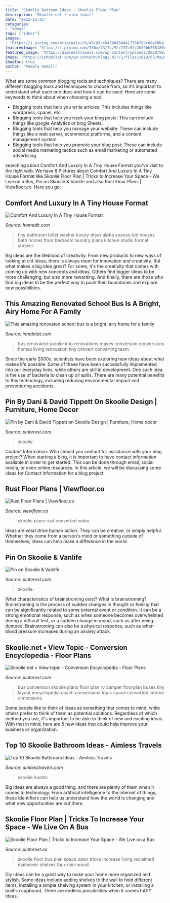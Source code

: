 ```yaml
---
title: "Skoolie Bedroom Ideas ~ Skoolie Floor Plan"
description: "Skoolie.net • view topic"
date: "2022-11-25"
categories:
- "ideas"
tags: ["ideas"]
images:
- "https://i.pinimg.com/originals/c6/43/86/c643866848417f3bf8bce0af6ba77405.jpg"
featuredImage: "https://i.pinimg.com/736x/73/7c/9f/737c9fc2b99bb766180e92fd6e725c2f.jpg"
featured_image: "https://aimlesstravels.com/wp-content/uploads/2020/08/image1-1-905x1024.jpeg"
image: "https://inhabitat.com/wp-content/blogs.dir/1/files/2018/03/Mayes-Bus-Conversion5-889x592.jpg"
ShowToc: true
author: "Pamela Hamill"
---
```



What are some common blogging tools and techniques?
There are many different blogging tools and techniques to choose from, so it’s important to understand what each one does and how it can be used. Here are some keywords to think about when choosing a tool:
- Blogging tools that help you write articles: This includes things like wordpress, cpanel, etc.
- Blogging tools that help you track your blog posts: This can include things like google Analytics or bing Sheets.
- Blogging tools that help you manage your website: These can include things like a web server, ecommerce platforms, and a content management system. 
- Blogging tools that help you promote your blog post: These can include social media marketing tactics such as email marketing or automated advertising.

	

		
searching about Comfort And Luxury In A Tiny House Format you've visit to the right web. We have 8 Pictures about Comfort And Luxury In A Tiny House Format like Skoolie Floor Plan | Tricks to Increase Your Space - We Live on a Bus, Pin on Skoolie &amp; Vanlife and also Rust Floor Plans | Viewfloor.co. Here you go:
		
    
## Comfort And Luxury In A Tiny House Format

<img loading=lazy src="http://cdn.homedit.com/wp-content/uploads/2016/07/Alpha-Tiny-House-bathroom-toilet.jpg" onerror="this.onerror=null;this.src='https://tse1.mm.bing.net/th?id=OIP.ljx4R-iLsoW0vL6PHVTVMgHaJ9&amp;pid=15.1';" alt="Comfort And Luxury In A Tiny House Format">

_Source: homedit.com_

>tiny bathroom toilet washer luxury dryer alpha spaces tub houses bath homes floor bedroom laundry plans kitchen studio format shower. 

	

Big ideas are the lifeblood of creativity. From new products to new ways of looking at old ideas, there is always room for innovation and creativity. But what makes a big idea great? For some, it's the creativity that comes with coming up with new concepts and ideas. Others find bigger ideas to be more challenging, but also more rewarding. And finally, there are those who find big ideas to be the perfect way to push their boundaries and explore new possibilities.

    
## This Amazing Renovated School Bus Is A Bright, Airy Home For A Family

<img loading=lazy src="https://inhabitat.com/wp-content/blogs.dir/1/files/2018/03/Mayes-Bus-Conversion5-889x592.jpg" onerror="this.onerror=null;this.src='https://tse1.mm.bing.net/th?id=OIP.RvL64f0r05uJorG76sTi6gHaE7&amp;pid=15.1';" alt="This amazing renovated school bus is a bright, airy home for a family">

_Source: inhabitat.com_

>bus renovated skoolie into renovations mayes conversion conversions homes living renovation tiny convert converting team. 

	

Since the early 2000s, scientists have been exploring new ideas about what makes life possible. Some of these have been successfully implemented into our everyday lives, while others are still in development. One such idea is the use of bacteria to clean up oil spills. There are many potential benefits to this technology, including reducing environmental impact and preventering accidents.

    
## Pin By Dani &amp; David Tippett On Skoolie Design | Furniture, Home Decor

<img loading=lazy src="https://i.pinimg.com/originals/29/2d/80/292d80b241537dae5afa7cc419002485.jpg" onerror="this.onerror=null;this.src='https://tse2.mm.bing.net/th?id=OIP.8WQkFAWolrlW6ZeGrmMFfQHaE8&amp;pid=15.1';" alt="Pin by Dani &amp; David Tippett on Skoolie Design | Furniture, Home decor">

_Source: pinterest.com_

>skoolie. 

	

Contact Information: Who should you contact for assistance with your blog project?
When starting a blog, it is important to have contact information available in order to get started. This can be done through email, social media, or even online resources. In this article, we will be discussing some ideas for Contact Information for a blog project.

    
## Rust Floor Plans | Viewfloor.co

<img loading=lazy src="https://i0.wp.com/857689.smushcdn.com/1862861/wp-content/uploads/2020/06/Skoolie-Floor-Plan.jpg?resize=1000%2C500&amp;ssl=1" onerror="this.onerror=null;this.src='https://tse3.mm.bing.net/th?id=OIP.g1UZ5NVu3j3nupYk2-D31wHaDt&amp;pid=15.1';" alt="Rust Floor Plans | Viewfloor.co">

_Source: viewfloor.co_

>skoolie plans rust converted woke. 

	

Ideas are what drive human action. They can be creative, or simply helpful. Whether they come from a person's mind or something outside of themselves, ideas can help make a difference in the world.

    
## Pin On Skoolie &amp; Vanlife

<img loading=lazy src="https://i.pinimg.com/736x/89/36/57/89365739c99697e38f00c075acafb9e1.jpg" onerror="this.onerror=null;this.src='https://tse2.mm.bing.net/th?id=OIP.rmXucN_knlZyBrEA6J5bUwHaG8&amp;pid=15.1';" alt="Pin on Skoolie &amp; Vanlife">

_Source: pinterest.com_

>skoolie. 

	

What characteristics of brainstroming exist?
What is brainstroming? Brainstroming is the process of sudden changes in thought or feeling that can be significantly related to some external event or condition. It can be a strong emotional response, such as when someone becomes overwhelmed during a difficult test, or a sudden change in mood, such as after being dumped. Brainstroming can also be a physical response, such as when blood pressure increases during an anxiety attack.

    
## Skoolie.net • View Topic - Conversion Encyclopedia - Floor Plans

<img loading=lazy src="https://i.pinimg.com/originals/c6/43/86/c643866848417f3bf8bce0af6ba77405.jpg" onerror="this.onerror=null;this.src='https://tse1.mm.bing.net/th?id=OIP.tSVxAtcA1Fw1RHD_NkR1hgHaEU&amp;pid=15.1';" alt="Skoolie.net • View topic - Conversion Encyclopedia - Floor Plans">

_Source: pinterest.com_

>bus conversion skoolie plans floor plan rv camper floorplan buses tiny layout encyclopedia coach conversions topic space converted interior dimensions. 

	

Some people like to think of ideas as something that comes to mind, while others prefer to think of them as potential solutions. Regardless of which method you use, it's important to be able to think of new and exciting ideas. With that in mind, here are 5 new ideas that could help improve your business or organization.

    
## Top 10 Skoolie Bathroom Ideas - Aimless Travels

<img loading=lazy src="https://aimlesstravels.com/wp-content/uploads/2020/08/image1-1-905x1024.jpeg" onerror="this.onerror=null;this.src='https://tse4.mm.bing.net/th?id=OIP.Yn_1vwdsENwZu6yH15oRGgHaIY&amp;pid=15.1';" alt="Top 10 Skoolie Bathroom Ideas - Aimless Travels">

_Source: aimlesstravels.com_

>skoolie hustlin. 

	

Big Ideas are always a good thing, and there are plenty of them when it comes to technology. From artificial intelligence to the internet of things, these identifiers can help us understand how the world is changing and what new opportunities are out there.

    
## Skoolie Floor Plan | Tricks To Increase Your Space - We Live On A Bus

<img loading=lazy src="https://i.pinimg.com/736x/73/7c/9f/737c9fc2b99bb766180e92fd6e725c2f.jpg" onerror="this.onerror=null;this.src='https://tse3.mm.bing.net/th?id=OIP.vU5XXGhkHWCq6BHMr4QUSgHaLH&amp;pid=15.1';" alt="Skoolie Floor Plan | Tricks to Increase Your Space - We Live on a Bus">

_Source: pinterest.es_

>skoolie floor bus plan space open tricks increase living reclaimed makeover shelves faux mini wood. 

	

Diy Ideas can be a great way to make your home more organized and stylish. Some ideas include adding shelves to the wall to hold different items, installing a simple shelving system in your kitchen, or installing a built-in cupboard. There are endless possibilities when it comes toDIY Ideas.

